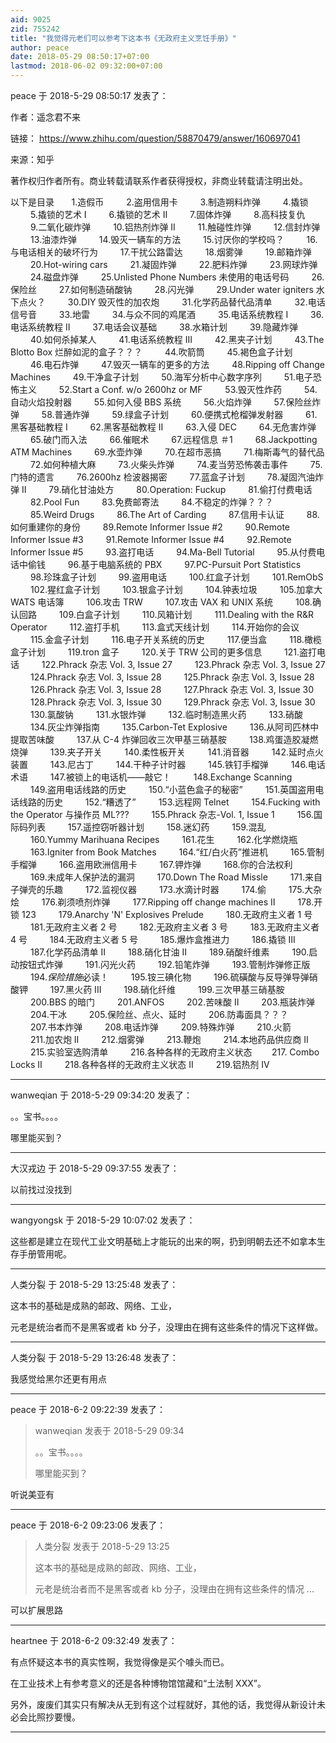 ```yaml
---
aid: 9025
zid: 755242
title: "我觉得元老们可以参考下这本书《无政府主义烹饪手册》"
author: peace
date: 2018-05-29 08:50:17+07:00
lastmod: 2018-06-02 09:32:00+07:00
---
```


peace 于 2018-5-29 08:50:17 发表了：

作者：遥念君不来

链接：
https://www.zhihu.com/question/58870479/answer/160697041

来源：知乎

著作权归作者所有。商业转载请联系作者获得授权，非商业转载请注明出处。

以下是目录&nbsp; &nbsp;&nbsp; &nbsp; 1.造假币 　　 2.盗用信用卡 　　 3.制造朔料炸弹 　　 4.撬锁 　　 5.撬锁的艺术 I 　　 6.撬锁的艺术 II 　　 7.固体炸弹 　　 8.高科技复仇 　　 9.二氧化碳炸弹 　　 10.铝热剂炸弹 II 　　 11.触碰性炸弹 　　 12.信封炸弹 　　 13.油漆炸弹 　　 14.毁灭一辆车的方法 　　 15.讨厌你的学校吗？ 　　 16.与电话相关的破坏行为 　　 17.干扰公路雷达 　　 18.烟雾弹 　　 19.邮箱炸弹 　　 20.Hot-wiring cars 　　 21.凝固炸弹 　　 22.肥料炸弹 　　 23.网球炸弹 　　 24.磁盘炸弹 　　 25.Unlisted Phone Numbers 未使用的电话号码 　　 26.保险丝 　　 27.如何制造硝酸钠 　　 28.闪光弹 　　 29.Under water igniters 水下点火？ 　　 30.DIY 毁灭性的加农炮 　　 31.化学药品替代品清单 　　 32.电话信号音 　　 33.地雷 　　 34.与众不同的鸡尾酒 　　 35.电话系统教程 I 　　 36.电话系统教程 II 　　 37.电话会议基础 　　 38.水箱计划 　　 39.隐藏炸弹 　　 40.如何杀掉某人 　　 41.电话系统教程 III 　　 42.黑夹子计划 　　 43.The Blotto Box 烂醉如泥的盒子？？？ 　　 44.吹箭筒 　　 45.褐色盒子计划 　　 46.电石炸弹 　　 47.毁灭一辆车的更多的方法 　　 48.Ripping off Change Machines 　　 49.干净盒子计划 　　 50.海军分析中心数字序列 　　 51.电子恐怖主义 　　 52.Start a Conf. w/o 2600hz or MF 　　 53.毁灭性炸药 　　 54.自动火焰投射器 　　 55.如何入侵 BBS 系统 　　 56.火焰炸弹 　　 57.保险丝炸弹 　　 58.普通炸弹 　　 59.绿盒子计划 　　 60.便携式枪榴弹发射器 　　 61.黑客基础教程 I 　　 62.黑客基础教程 II 　　 63.入侵 DEC 　　 64.无危害炸弹 　　 65.破门而入法 　　 66.催眠术 　　 67.远程信息 ＃1 　　 68.Jackpotting ATM Machines 　　 69.水壶炸弹 　　 70.在超市恶搞 　　 71.梅斯毒气的替代品 　　 72.如何种植大麻 　　 73.火柴头炸弹 　　 74.麦当劳恐怖袭击事件 　　 75.门特的遗言 　　 76.2600hz 检波器揭密 　　 77.蓝盒子计划 　　 78.凝固汽油炸弹 II 　　 79.硝化甘油处方 　　 80.Operation: Fuckup 　　 81.偷打付费电话 　　 82.Pool Fun 　　 83.免费邮寄法 　　 84.不稳定的炸弹？？？ 　　 85.Weird Drugs 　　 86.The Art of Carding 　　 87.信用卡认证 　　 88.如何重建你的身份 　　 89.Remote Informer Issue #2 　　 90.Remote Informer Issue #3 　　 91.Remote Informer Issue #4 　　 92.Remote Informer Issue #5 　　 93.盗打电话 　　 94.Ma-Bell Tutorial 　　 95.从付费电话中偷钱 　　 96.基于电脑系统的 PBX 　　 97.PC-Pursuit Port Statistics 　　 98.珍珠盒子计划 　　 99.盗用电话 　　 100.红盒子计划 　　 101.RemObS 　　 102.猩红盒子计划 　　 103.银盒子计划 　　 104.钟表垃圾 　　 105.加拿大 WATS 电话簿 　　 106.攻击 TRW 　　 107.攻击 VAX 和 UNIX 系统 　　 108.确认回路 　　 109.白盒子计划 　　 110.风箱计划 　　 111.Dealing with the R&amp;R Operator 　　 112.盗打手机 　　 113.盒式天线计划 　　 114.开始你的会议 　　 115.金盒子计划 　　 116.电子开关系统的历史 　　 117.便当盒 　　 118.橄榄盒子计划 　　 119.tron 盒子 　　 120.关于 TRW 公司的更多信息 　　 121.盗打电话 　　 122.Phrack 杂志 Vol. 3, Issue 27 　　 123.Phrack 杂志 Vol. 3, Issue 27 　　 124.Phrack 杂志 Vol. 3, Issue 28 　　 125.Phrack 杂志 Vol. 3, Issue 28 　　 126.Phrack 杂志 Vol. 3, Issue 28 　　 127.Phrack 杂志 Vol. 3, Issue 30 　　 128.Phrack 杂志 Vol. 3, Issue 30 　　 129.Phrack 杂志 Vol. 3, Issue 30 　　 130.氯酸钠 　　 131.水银炸弹 　　 132.临时制造黑火药 　　 133.硝酸 　　 134.灰尘炸弹指南 　　 135.Carbon-Tet Explosive 　　 136.从阿司匹林中提取苦味酸 　　 137.从 C-4 炸弹回收三次甲基三硝基胺 　　 138.鸡蛋造胶凝燃烧弹 　　 139.夹子开关 　　 140.柔性板开关 　　 141.消音器 　　 142.延时点火装置 　　 143.尼古丁 　　 144.干种子计时器 　　 145.铁钉手榴弹 　　 146.电话术语 　　 147.被锁上的电话机——敲它！ 　　 148.Exchange Scanning 　　 149.盗用电话线路的历史 　　 150.“小蓝色盒子的秘密” 　　 151.英国盗用电话线路的历史 　　 152.“糟透了” 　　 153.远程网 Telnet 　　 154.Fucking with the Operator 与操作员 ML??? 　　 155.Phrack 杂志-Vol. 1, Issue 1 　　 156.国际码列表 　　 157.遥控窃听器计划 　　 158.迷幻药 　　 159.混乱 　　 160.Yummy Marihuana Recipes 　　 161.花生 　　 162.化学燃烧瓶 　　 163.Igniter from Book Matches 　　 164.“红/白火药”推进机 　　 165.管制手榴弹 　　 166.盗用欧洲信用卡 　　 167.钾炸弹 　　 168.你的合法权利 　　 169.未成年人保护法的漏洞 　　 170.Down The Road Missle 　　 171.来自子弹壳的乐趣 　　 172.监视仪器 　　 173.水滴计时器 　　 174.偷 　　 175.大杂烩 　　 176.剃须喷剂炸弹 　　 177.Ripping off change machines II 　　 178.开锁 123 　　 179.Anarchy 'N' Explosives Prelude 　　 180.无政府主义者 1 号 　　 181.无政府主义者 2 号 　　 182.无政府主义者 3 号 　　 183.无政府主义者 4 号 　　 184.无政府主义者 5 号 　　 185.爆炸盒推进力 　　 186.撬锁 III 　　 187.化学药品清单 II 　　 188.硝化甘油 II 　　 189.硝酸纤维素 　　 190.启动按钮式炸弹 　　 191.闪光火药 　　 192.铅笔炸弹 　　 193.管制炸弹修正版 　　 194.*保险措施*必读！ 　　 195.铵三碘化物 　　 196.硫磺酸与反导弹导弹硝酸钾 　　 197.黑火药 III 　　 198.硝化纤维 　　 199.三次甲基三硝基胺 　　 200.BBS 的暗门 　　 201.ANFOS 　　 202.苦味酸 II 　　 203.瓶装炸弹 　　 204.干冰 　　 205.保险丝、点火、延时 　　 206.防毒面具？？？ 　　 207.书本炸弹 　　 208.电话炸弹 　　 209.特殊炸弹 　　 210.火箭 　　 211.加农炮 II 　　 212.烟雾弹 　　 213.鞭炮 　　 214.本地药品供应商 II 　　 215.实验室选购清单 　　 216.各种各样的无政府主义状态&nbsp; &nbsp;&nbsp; &nbsp;&nbsp;&nbsp;217. Combo Locks II 　　 218.各种各样的无政府主义状态 II 　　 219.铝热剂 IV

---

wanweqian 于 2018-5-29 09:34:20 发表了：

。。宝书。。。。

哪里能买到？

---

大汉戎边 于 2018-5-29 09:37:55 发表了：

以前找过没找到

---

wangyongsk 于 2018-5-29 10:07:02 发表了：

这些都是建立在现代工业文明基础上才能玩的出来的啊，扔到明朝去还不如拿本生存手册管用呢。

---

人类分裂 于 2018-5-29 13:25:48 发表了：

这本书的基础是成熟的邮政、网络、工业，

元老是统治者而不是黑客或者 kb 分子，没理由在拥有这些条件的情况下这样做。

---

人类分裂 于 2018-5-29 13:26:48 发表了：

我感觉给黑尔还更有用点

---

peace 于 2018-6-2 09:22:39 发表了：

> wanweqian 发表于 2018-5-29 09:34
>
> 。。宝书。。。。
>
> 哪里能买到？

听说美亚有

---

peace 于 2018-6-2 09:23:06 发表了：

> 人类分裂 发表于 2018-5-29 13:25
>
> 这本书的基础是成熟的邮政、网络、工业，
>
> 元老是统治者而不是黑客或者 kb 分子，没理由在拥有这些条件的情况 ...

可以扩展思路

---

heartnee 于 2018-6-2 09:32:49 发表了：

有点怀疑这本书的真实性啊，我觉得像是买个噱头而已。

在工业技术上有参考意义的还是各种博物馆馆藏和“土法制 XXX”。

另外，废废们其实只有解决从无到有这个过程就好，其他的话，我觉得从新设计未必会比照抄要慢。

---
